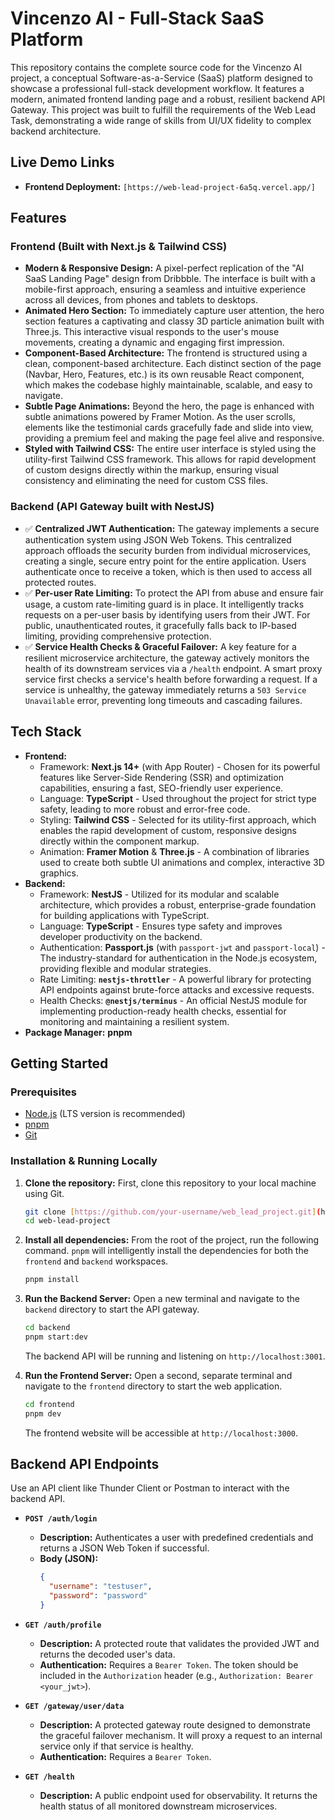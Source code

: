 # Vincenzo AI - Full-Stack SaaS Platform

This repository contains the complete source code for the Vincenzo AI project, a conceptual Software-as-a-Service (SaaS) platform designed to showcase a professional full-stack development workflow. It features a modern, animated frontend landing page and a robust, resilient backend API Gateway. This project was built to fulfill the requirements of the Web Lead Task, demonstrating a wide range of skills from UI/UX fidelity to complex backend architecture.

## Live Demo Links

- **Frontend Deployment:** `[https://web-lead-project-6a5q.vercel.app/]`

## Features

### Frontend (Built with Next.js & Tailwind CSS)

- **Modern & Responsive Design:** A pixel-perfect replication of the "AI SaaS Landing Page" design from Dribbble. The interface is built with a mobile-first approach, ensuring a seamless and intuitive experience across all devices, from phones and tablets to desktops.
- **Animated Hero Section:** To immediately capture user attention, the hero section features a captivating and classy 3D particle animation built with Three.js. This interactive visual responds to the user's mouse movements, creating a dynamic and engaging first impression.
- **Component-Based Architecture:** The frontend is structured using a clean, component-based architecture. Each distinct section of the page (Navbar, Hero, Features, etc.) is its own reusable React component, which makes the codebase highly maintainable, scalable, and easy to navigate.
- **Subtle Page Animations:** Beyond the hero, the page is enhanced with subtle animations powered by Framer Motion. As the user scrolls, elements like the testimonial cards gracefully fade and slide into view, providing a premium feel and making the page feel alive and responsive.
- **Styled with Tailwind CSS:** The entire user interface is styled using the utility-first Tailwind CSS framework. This allows for rapid development of custom designs directly within the markup, ensuring visual consistency and eliminating the need for custom CSS files.

### Backend (API Gateway built with NestJS)

- ✅ **Centralized JWT Authentication:** The gateway implements a secure authentication system using JSON Web Tokens. This centralized approach offloads the security burden from individual microservices, creating a single, secure entry point for the entire application. Users authenticate once to receive a token, which is then used to access all protected routes.
- ✅ **Per-user Rate Limiting:** To protect the API from abuse and ensure fair usage, a custom rate-limiting guard is in place. It intelligently tracks requests on a per-user basis by identifying users from their JWT. For public, unauthenticated routes, it gracefully falls back to IP-based limiting, providing comprehensive protection.
- ✅ **Service Health Checks & Graceful Failover:** A key feature for a resilient microservice architecture, the gateway actively monitors the health of its downstream services via a `/health` endpoint. A smart proxy service first checks a service's health before forwarding a request. If a service is unhealthy, the gateway immediately returns a `503 Service Unavailable` error, preventing long timeouts and cascading failures.

## Tech Stack

- **Frontend:**
  - Framework: **Next.js 14+** (with App Router) - Chosen for its powerful features like Server-Side Rendering (SSR) and optimization capabilities, ensuring a fast, SEO-friendly user experience.
  - Language: **TypeScript** - Used throughout the project for strict type safety, leading to more robust and error-free code.
  - Styling: **Tailwind CSS** - Selected for its utility-first approach, which enables the rapid development of custom, responsive designs directly within the component markup.
  - Animation: **Framer Motion** & **Three.js** - A combination of libraries used to create both subtle UI animations and complex, interactive 3D graphics.
- **Backend:**
  - Framework: **NestJS** - Utilized for its modular and scalable architecture, which provides a robust, enterprise-grade foundation for building applications with TypeScript.
  - Language: **TypeScript** - Ensures type safety and improves developer productivity on the backend.
  - Authentication: **Passport.js** (with `passport-jwt` and `passport-local`) - The industry-standard for authentication in the Node.js ecosystem, providing flexible and modular strategies.
  - Rate Limiting: **`nestjs-throttler`** - A powerful library for protecting API endpoints against brute-force attacks and excessive requests.
  - Health Checks: **`@nestjs/terminus`** - An official NestJS module for implementing production-ready health checks, essential for monitoring and maintaining a resilient system.
- **Package Manager:** **pnpm**

## Getting Started

### Prerequisites

- [Node.js](https://nodejs.org/) (LTS version is recommended)
- [pnpm](https://pnpm.io/installation)
- [Git](https://git-scm.com/)

### Installation & Running Locally

1.  **Clone the repository:**
    First, clone this repository to your local machine using Git.
    ```bash
    git clone [https://github.com/your-username/web_lead_project.git](https://github.com/your-username/web_lead_project.git)
    cd web-lead-project
    ```

2.  **Install all dependencies:**
    From the root of the project, run the following command. `pnpm` will intelligently install the dependencies for both the `frontend` and `backend` workspaces.
    ```bash
    pnpm install
    ```

3.  **Run the Backend Server:**
    Open a new terminal and navigate to the `backend` directory to start the API gateway.
    ```bash
    cd backend
    pnpm start:dev
    ```
    The backend API will be running and listening on `http://localhost:3001`.

4.  **Run the Frontend Server:**
    Open a second, separate terminal and navigate to the `frontend` directory to start the web application.
    ```bash
    cd frontend
    pnpm dev
    ```
    The frontend website will be accessible at `http://localhost:3000`.

## Backend API Endpoints

Use an API client like Thunder Client or Postman to interact with the backend API.

- **`POST /auth/login`**
  - **Description:** Authenticates a user with predefined credentials and returns a JSON Web Token if successful.
  - **Body (JSON):**
    ```json
    {
      "username": "testuser",
      "password": "password"
    }
    ```

- **`GET /auth/profile`**
  - **Description:** A protected route that validates the provided JWT and returns the decoded user's data.
  - **Authentication:** Requires a `Bearer Token`. The token should be included in the `Authorization` header (e.g., `Authorization: Bearer <your_jwt>`).

- **`GET /gateway/user/data`**
  - **Description:** A protected gateway route designed to demonstrate the graceful failover mechanism. It will proxy a request to an internal service only if that service is healthy.
  - **Authentication:** Requires a `Bearer Token`.

- **`GET /health`**
  - **Description:** A public endpoint used for observability. It returns the health status of all monitored downstream microservices.